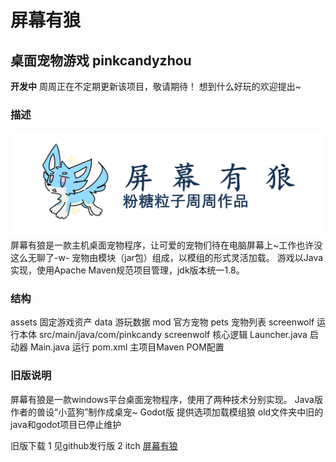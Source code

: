 # 屏幕有狼
## 桌面宠物游戏 pinkcandyzhou


**开发中**
周周正在不定期更新该项目，敬请期待！
想到什么好玩的欢迎提出~


### 描述
![ScreenWolf](./assets/images/logo.png)
屏幕有狼是一款主机桌面宠物程序，让可爱的宠物们待在电脑屏幕上~工作也许没这么无聊了-w-
宠物由模块（jar包）组成，以模组的形式灵活加载。
游戏以Java实现，使用Apache Maven规范项目管理，jdk版本统一1.8。


### 结构
assets 固定游戏资产
data 游玩数据
mod 官方宠物
pets 宠物列表
screenwolf 运行本体
    src/main/java/com/pinkcandy
        screenwolf 核心逻辑
        Launcher.java 启动器
        Main.java 运行
    pom.xml 主项目Maven POM配置 


### 旧版说明

屏幕有狼是一款windows平台桌面宠物程序，使用了两种技术分别实现。
Java版 作者的兽设“小蓝狗”制作成桌宠~
Godot版 提供选项加载模组狼
old文件夹中旧的java和godot项目已停止维护

旧版下载
1 见github发行版
2 itch [屏幕有狼](https://pinkcandyzhou.itch.io/screen-wolf)

